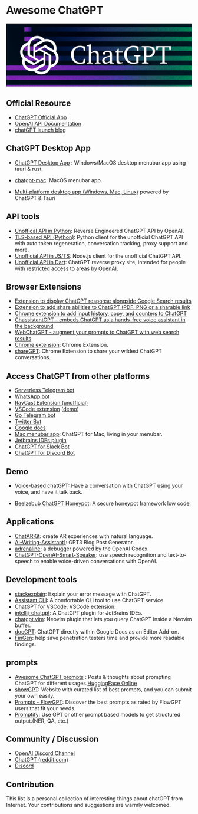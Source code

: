 # Awesome ChatGPT 

![ChatGPT](./chatgpt-header.png)

## Official Resource

- [ChatGPT Official App](https://chat.openai.com)
- [OpenAI API Documentation](https://beta.openai.com/docs)
- [chatGPT launch blog](https://openai.com/blog/chatgpt/)

## ChatGPT Desktop App

- [ChatGPT Desktop App](https://github.com/sonnylazuardi/chatgpt-desktop) : Windows/MacOS desktop menubar app using tauri & rust. 

- [chatgpt-mac](https://github.com/vincelwt/chatgpt-mac): MacOS menubar app.

- [Multi-platform desktop app (Windows, Mac, Linux)](https://github.com/lencx/ChatGPT) powered by ChatGPT & Tauri

## API tools

- [Unoffical API in Python](https://github.com/acheong08/ChatGPT):  Reverse Engineered ChatGPT API by OpenAI. 
- [TLS-based API (Python)](https://github.com/rawandahmad698/PyChatGPT):  Python client for the unofficial ChatGPT API with auto token regeneration, conversation tracking, proxy support and more. 
- [Unofficial API in JS/TS](https://github.com/transitive-bullshit/chatgpt-api):  Node.js client for the unofficial ChatGPT API. 
- [Unofficial API in Dart](https://github.com/MisterJimson/chatgpt_api_dart):  ChatGPT reverse proxy site, intended for people with restricted access to areas by OpenAI. 


## Browser Extensions
- [Extension to display ChatGPT response alongside Google Search results](https://github.com/wong2/chat-gpt-google-extension)
- [Extension to add share abilities to ChatGPT (PDF, PNG or a sharable link](https://github.com/liady/ChatGPT-pdf)
- [Chrome extension to add input history, copy, and counters to ChatGPT](https://chrome.google.com/webstore/detail/superpower-chatgpt/amhmeenmapldpjdedekalnfifgnpfnkc)
- [ChassistantGPT - embeds ChatGPT as a hands-free voice assistant in the background](https://github.com/idosal/assistant-chat-gpt)
- [WebChatGPT - augment your prompts to ChatGPT with web search results](https://github.com/qunash/chatgpt-advanced/)
- [Chrome extension](https://github.com/kazuki-sf/ChatGPT_Extension):  Chrome Extension.
- [shareGPT](https://github.com/domeccleston/sharegpt):  Chrome Extension to share your wildest ChatGPT conversations.


## Access ChatGPT from other platforms
- [Serverless Telegram bot](https://github.com/franalgaba/chatgpt-telegram-bot-serverless)
- [WhatsApp bot](https://github.com/danielgross/whatsapp-gpt)
- [RayCast Extension (unofficial)](https://github.com/abielzulio/chatgpt-raycast)
- [VSCode extension](https://github.com/mpociot/chatgpt-vscode) ([demo](https://twitter.com/marcelpociot/status/1599180144551526400))
- [Go Telegram bot](https://github.com/m1guelpf/chatgpt-telegram)
- [Twitter Bot](https://github.com/transitive-bullshit/chatgpt-twitter-bot)
- [Google docs](https://github.com/cesarhuret/docGPT)
- [Mac menubar app](https://github.com/vincelwt/chatgpt-mac):  ChatGPT for Mac, living in your menubar. 
- [Jetbrains IDEs plugin](https://github.com/LiLittleCat/intellij-chatgpt)
- [ChatGPT for Slack Bot](https://github.com/pedrorito/ChatGPTSlackBot)
- [ChatGPT for Discord Bot](https://github.com/m1guelpf/chatgpt-discord)

## Demo

- [Voice-based chatGPT](https://github.com/platelminto/chatgpt-conversation): Have a conversation with ChatGPT using your voice, and have it talk back. 

- [Beelzebub ChatGPT Honeypot](https://github.com/mariocandela/beelzebub):  A secure honeypot framework low code.

## Applications
- [ChatARKit](https://github.com/trzy/ChatARKit):  create AR experiences with natural language. 
- [AI-Writing-Assistant)](https://github.com/simplysabir/AI-Writing-Assistant): GPT3 Blog Post Generator.
- [adrenaline](https://github.com/shobrook/adrenaline/):  a debugger powered by the OpenAI Codex.
-  [ChatGPT-OpenAI-Smart-Speaker](https://github.com/Olney1/ChatGPT-OpenAI-Smart-Speaker):  use speech recognition and text-to-speech to enable voice-driven conversations with OpenAI.  

## Development tools
- [stackexplain](https://github.com/shobrook/stackexplain):  Explain your error message with ChatGPT.
- [Assistant CLI](https://github.com/diciaup/assistant-cli):  A comfortable CLI tool to use ChatGPT service.
- [ChatGPT for VSCode](https://github.com/mpociot/chatgpt-vscode): VSCode extension. 
- [intellij-chatgpt](https://github.com/LiLittleCat/intellij-chatgpt): A ChatGPT plugin for JetBrains IDEs.
- [chatgpt.vim](https://github.com/terror/chatgpt.nvim): Neovim plugin that lets you query ChatGPT inside a Neovim buffer.
- [docGPT](https://github.com/cesarhuret/docGPT): ChatGPT directly within Google Docs as an Editor Add-on.
- [FinGen](https://github.com/Stratus-Security/FinGen):  help save penetration testers time and provide more readable findings. 

## prompts
- [Awesome ChatGPT prompts](https://github.com/f/awesome-chatgpt-prompts) : Posts & thoughts about prompting ChatGPT for different usages.[HuggingFace Online](https://huggingface.co/spaces/merve/ChatGPT-prompt-generator)
- [showGPT](https://showgpt.co/): Website with curated list of best prompts, and you can submit your own easily.
- [Prompts - FlowGPT](https://flowgpt.com/prompts):   Discover the best prompts as rated by FlowGPT users that fit your needs.
- [Promptify](https://github.com/promptslab/Promptify.git):  Use GPT or other prompt based models to get structured output.(NER, QA, etc.)

## Community / Discussion

- [OpenAI Discord Channel](https://discord.com/invite/openai)
- [ChatGPT (reddit.com)](https://www.reddit.com/r/ChatGPT/)
- [Discord](https://discord.com/invite/m88xfYMbK6)


## Contribution

This list is a personal collection of interesting things about chatGPT from Internet. Your contributions and suggestions are warmly welcomed.

